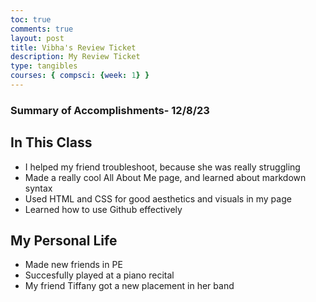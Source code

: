 ```yaml
---
toc: true
comments: true
layout: post
title: Vibha's Review Ticket
description: My Review Ticket
type: tangibles
courses: { compsci: {week: 1} }
---
```


### Summary of Accomplishments- 12/8/23 
## In This Class
- I helped my friend troubleshoot, because she was really struggling
- Made a really cool All About Me page, and learned about markdown syntax
- Used HTML and CSS for good aesthetics and visuals in my page
- Learned how to use Github effectively
## My Personal Life
- Made new friends in PE
- Succesfully played at a piano recital
- My friend Tiffany got a new placement in her band
